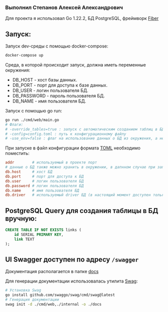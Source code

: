 ### Выполнил Степанов Алексей Александрович

Для проекта я использовал Go 1.22.2, БД PostgreSQL, фреймворк [Fiber](https://github.com/gofiber/fiber)

## Запуск:

Запуск dev-среды с помощью docker-compose:

```bash
docker-compose up
```
Среда, в которой происходит запуск, должна иметь переменные окружения:
- DB_HOST - хост базы данных.
- DB_PORT - порт для доступа к базе данных.
- DB_USER - логин пользователя БД.
- DB_PASSWORD - пароль пользователя БД.
- DB_NAME - имя пользователя БД.

Запуск с помощью go run:

```bash
go run ./cmd/web/main.go
# Флаги:
# -override_tables=true : запуск с автоматическим созданием таблиц в БД
# -config=config.toml : путь к конфигурационному файлу
# -use_env=false : флаг на использование данных о БД из окружения, а не файла конфигурации
```

При запуске в файл конфигурации формата [TOML](https://toml.io) необходимо поместить:

```toml
addr        # используемый в проекте порт
# данные о БД также можно хранить в окружении, в дапнном случае при запуске необходимо установить -use_env=true
db.host     # хост БД
db.port     # порт для доступа к БД
db.user     # логин пользователя БД
db.password # логин пользователя БД
db.name     # имя пользователя БД
db.driver   # используемый driver БД (в настоящий момент доступен только postgres)
```

## PostgreSQL Query для создания таблицы в БД вручную:

```sql
CREATE TABLE IF NOT EXISTS links (
	id SERIAL PRIMARY KEY,
	link TEXT
);
```

## UI Swagger доступен по адресу `/swagger`

Документация располагается в папке [docs](./docs/)

Для генерации документации использовалась утилита [Swag](https://github.com/swaggo/swag):

```bash
# Установка Swag
go install github.com/swaggo/swag/cmd/swag@latest
# Генерация документации
swag init -d ./cmd/web,./internal -o ./docs
```
